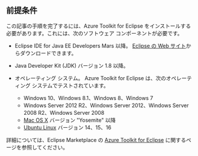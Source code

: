 ## <a name="prerequisites"></a>前提条件
この記事の手順を完了するには、Azure Toolkit for Eclipse をインストールする必要があります。これには、次のソフトウェア コンポーネントが必要です。

* Eclipse IDE for Java EE Developers Mars 以降。 [Eclipse の Web サイト](http://www.eclipse.org/downloads/)からダウンロードできます。
* Java Developer Kit (JDK) バージョン 1.8 以降。
* オペレーティング システム。 Azure Toolkit for Eclipse は、次のオペレーティング システムでテストされています。
  
  * Windows 10、Windows 8.1、Windows 8、Windows 7
  * Windows Server 2012 R2、Windows Server 2012、Windows Server 2008 R2、Windows Server 2008
  * [Mac OS X](http://www.apple.com/osx) バージョン "Yosemite" 以降
  * [Ubuntu Linux](http://www.ubuntu.com) バージョン 14、15、16

詳細については、Eclipse Marketplace の [Azure Toolkit for Eclipse](http://marketplace.eclipse.org/content/azure-toolkit-eclipse) に関するページを参照してください。

<!--
> [!IMPORTANT]
> If you are using the Azure Toolkit for Eclipse on Windows, the toolkit requires installing the Azure SDK 2.9.6 or later in order to use the Azure emulator. You have two options for installing the Azure SDK:
> 
> * You can download and install the Azure SDK by using the [Web Platform Installer (WebPI)](http://go.microsoft.com/fwlink/?LinkID=252838).
> * If you do not have the Azure SDK installed when you create your first Azure deployment project, you will be prompted to automatically download install the requisite version of the Azure SDK.
> 
> Note that the Azure SDK is required on Windows only.
> 
> 
-->
